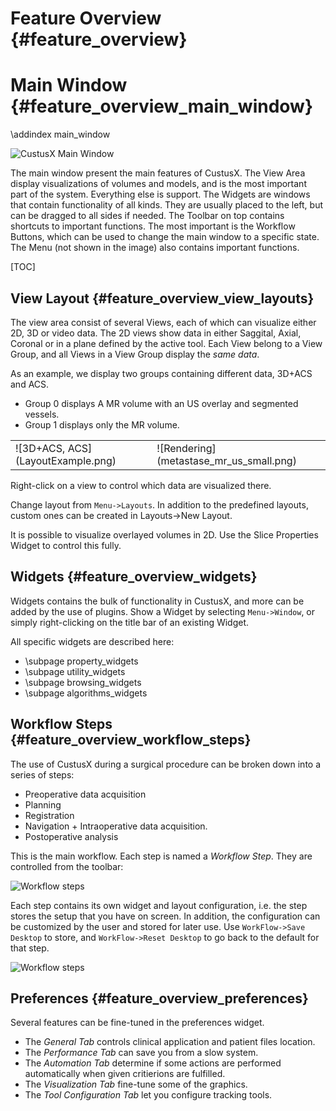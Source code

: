 Feature Overview {#feature_overview}
===========================================================

Main Window {#feature_overview_main_window}
===========================================================
\addindex main_window

![CustusX Main Window](mainwindow.png)

The main window present the main features of CustusX. The View Area display visualizations of
volumes and models, and is the most important part of the system. Everything else is support.
The Widgets are windows that contain functionality of all kinds. They are usually placed to
the left, but can be dragged to all sides if needed. The Toolbar on top contains shortcuts
to important functions. The most important is the Workflow Buttons, which can be used to change
the main window to a specific state. The Menu (not shown in the image) also contains important 
functions. 

[TOC] 
 
View Layout {#feature_overview_view_layouts}
-----------------------------------------------------------

The view area consist of several Views, each of which can visualize either 2D, 3D or video data. 
The 2D views show data in either Saggital, Axial, Coronal or in a plane defined by the active tool.
Each View belong to a View Group, and all Views in a View Group display the *same data*.

As an example, we display two groups containing different data, 3D+ACS and ACS. 
- Group 0 displays A MR volume with an US overlay and segmented vessels. 
- Group 1 displays only the MR volume.

 <table style="width:100%">
  <tr>
    <td> ![3D+ACS, ACS](LayoutExample.png) </td>
    <td> ![Rendering](metastase_mr_us_small.png) </td>
  </tr>
</table> 

Right-click on a view to control which data are visualized there.

Change layout from `Menu->Layouts`. In addition to the predefined layouts, custom ones can be created 
in Layouts->New Layout.

It is possible to visualize overlayed volumes in 2D. Use the Slice Properties Widget to control this fully.


Widgets {#feature_overview_widgets}
-----------------------------------------------------------

Widgets contains the bulk of functionality in CustusX, and more can be added by the use of plugins.
Show a Widget by selecting `Menu->Window`, or simply right-clicking on the title bar of an existing
Widget.

All specific widgets are described here:
- \subpage property_widgets
- \subpage utility_widgets
- \subpage browsing_widgets
- \subpage algorithms_widgets







Workflow Steps {#feature_overview_workflow_steps}
-----------------------------------------------------------

The use of CustusX during a surgical procedure can be broken down into a series of steps: 

- Preoperative data acquisition
- Planning
- Registration
- Navigation + Intraoperative data acquisition.
- Postoperative analysis

This is the main workflow. Each step is named a *Workflow Step*. They are controlled from the toolbar:

![Workflow steps](workflow_steps.png)

Each step contains its own widget and layout configuration, i.e. the step stores the setup that you have
on screen. In addition, the configuration can be customized by the user and stored for later use. 
Use `WorkFlow->Save Desktop` to store, and `WorkFlow->Reset Desktop` to go back to the default for that step.

![Workflow steps](workflow_store.png)


Preferences {#feature_overview_preferences}
-----------------------------------------------------------

Several features can be fine-tuned in the preferences widget. 

- The *General Tab* controls clinical application and patient files location.
- The *Performance Tab* can save you from a slow system. 
- The *Automation Tab* determine if some actions are performed automatically when given critierions are fulfilled.
- The *Visualization Tab* fine-tune some of the graphics.
- The *Tool Configuration Tab* let you configure tracking tools.

